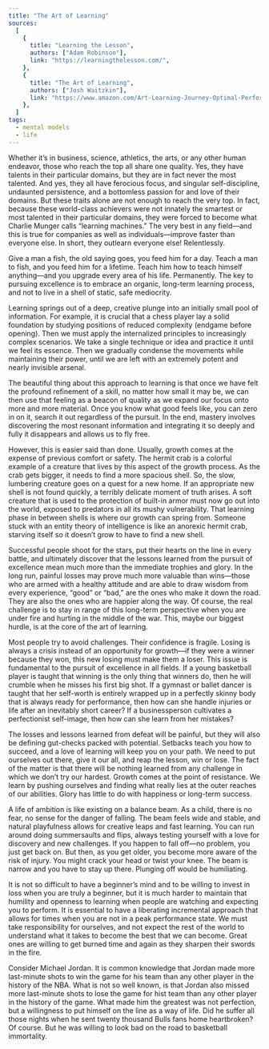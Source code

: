 ```yaml
---
title: "The Art of Learning"
sources:
  [
    {
      title: "Learning the Lesson",
      authors: ["Adam Robinson"],
      link: "https://learningthelesson.com/",
    },
    {
      title: "The Art of Learning",
      authors: ["Josh Waitzkin"],
      link: "https://www.amazon.com/Art-Learning-Journey-Optimal-Performance/dp/0743277465",
    },
  ]
tags:
  - mental models
  - life
---
```


Whether it’s in business, science, athletics, the arts, or any other human endeavor, those who reach the top all share one quality. Yes, they have talents in their particular domains, but they are in fact never the most talented. And yes, they all have ferocious focus, and singular self-discipline, undaunted persistence, and a bottomless passion for and love of their domains. But these traits alone are not enough to reach the very top. In fact, because these world-class achievers were not innately the smartest or most talented in their particular domains, they were forced to become what Charlie Munger calls “learning machines.” The very best in any field—and this is true for companies as well as individuals—improve faster than everyone else. In short, they outlearn everyone else! Relentlessly.

Give a man a fish, the old saying goes, you feed him for a day. Teach a man to fish, and you feed him for a lifetime. Teach him how to teach himself anything—and you upgrade every area of his life. Permanently. The key to pursuing excellence is to embrace an organic, long-term learning process, and not to live in a shell of static, safe mediocrity.

Learning springs out of a deep, creative plunge into an initially small pool of information. For example, it is crucial that a chess player lay a solid foundation by studying positions of reduced complexity (endgame before opening). Then we must apply the internalized principles to increasingly complex scenarios. We take a single technique or idea and practice it until we feel its essence. Then we gradually condense the movements while maintaining their power, until we are left with an extremely potent and nearly invisible arsenal.

The beautiful thing about this approach to learning is that once we have felt the profound refinement of a skill, no matter how small it may be, we can then use that feeling as a beacon of quality as we expand our focus onto more and more material. Once you know what good feels like, you can zero in on it, search it out regardless of the pursuit. In the end, mastery involves discovering the most resonant information and integrating it so deeply and fully it disappears and allows us to fly free.

However, this is easier said than done. Usually, growth comes at the expense of previous comfort or safety. The hermit crab is a colorful example of a creature that lives by this aspect of the growth process. As the crab gets bigger, it needs to find a more spacious shell. So, the slow, lumbering creature goes on a quest for a new home. If an appropriate new shell is not found quickly, a terribly delicate moment of truth arises. A soft creature that is used to the protection of built-in armor must now go out into the world, exposed to predators in all its mushy vulnerability. That learning phase in between shells is where our growth can spring from. Someone stuck with an entity theory of intelligence is like an anorexic hermit crab, starving itself so it doesn’t grow to have to find a new shell.

Successful people shoot for the stars, put their hearts on the line in every battle, and ultimately discover that the lessons learned from the pursuit of excellence mean much more than the immediate trophies and glory. In the long run, painful losses may prove much more valuable than wins—those who are armed with a healthy attitude and are able to draw wisdom from every experience, “good” or “bad,” are the ones who make it down the road. They are also the ones who are happier along the way. Of course, the real challenge is to stay in range of this long-term perspective when you are under fire and hurting in the middle of the war. This, maybe our biggest hurdle, is at the core of the art of learning.

Most people try to avoid challenges. Their confidence is fragile. Losing is always a crisis instead of an opportunity for growth—if they were a winner because they won, this new losing must make them a loser. This issue is fundamental to the pursuit of excellence in all fields. If a young basketball player is taught that winning is the only thing that winners do, then he will crumble when he misses his first big shot. If a gymnast or ballet dancer is taught that her self-worth is entirely wrapped up in a perfectly skinny body that is always ready for performance, then how can she handle injuries or life after an inevitably short career? If a businessperson cultivates a perfectionist self-image, then how can she learn from her mistakes?

The losses and lessons learned from defeat will be painful, but they will also be defining gut-checks packed with potential. Setbacks teach you how to succeed, and a love of learning will keep you on your path. We need to put ourselves out there, give it our all, and reap the lesson, win or lose. The fact of the matter is that there will be nothing learned from any challenge in which we don’t try our hardest. Growth comes at the point of resistance. We learn by pushing ourselves and finding what really lies at the outer reaches of our abilities. Glory has little to do with happiness or long-term success.

A life of ambition is like existing on a balance beam. As a child, there is no fear, no sense for the danger of falling. The beam feels wide and stable, and natural playfulness allows for creative leaps and fast learning. You can run around doing summersaults and flips, always testing yourself with a love for discovery and new challenges. If you happen to fall off—no problem, you just get back on. But then, as you get older, you become more aware of the risk of injury. You might crack your head or twist your knee. The beam is narrow and you have to stay up there. Plunging off would be humiliating.

It is not so difficult to have a beginner’s mind and to be willing to invest in loss when you are truly a beginner, but it is much harder to maintain that humility and openness to learning when people are watching and expecting you to perform. It is essential to have a liberating incremental approach that allows for times when you are not in a peak performance state. We must take responsibility for ourselves, and not expect the rest of the world to understand what it takes to become the best that we can become. Great ones are willing to get burned time and again as they sharpen their swords in the fire.

Consider Michael Jordan. It is common knowledge that Jordan made more last-minute shots to win the game for his team than any other player in the history of the NBA. What is not so well known, is that Jordan also missed more last-minute shots to lose the game for hist team than any other player in the history of the game. What made him the greatest was not perfection, but a willingness to put himself on the line as a way of life. Did he suffer all those nights when he sent twenty thousand Bulls fans home heartbroken? Of course. But he was willing to look bad on the road to basketball immortality.
